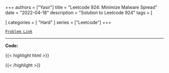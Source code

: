 
+++
authors = ["Yasir"]
title = "Leetcode 924: Minimize Malware Spread"
date = "2022-04-18"
description = "Solution to Leetcode 924"
tags = [
    
]
categories = [
    "Hard"
]
series = ["Leetcode"]
+++



[`Problem Link`](https://leetcode.com/problems/minimize-malware-spread/description/)

---

**Code:**

{{< highlight html >}}

{{< /highlight >}}

